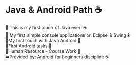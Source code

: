 # Java & Android Path ☕
📌 This is my first touch of Java ever! ☕ <br>
📌 My first simple console applications on Eclipse & Swing☀️<br>
📌My first touch with Java Android 📌<br>
📌First Android tasks 📌 <br>
📌Human Resource - Course Work 📌<br>
➡️Provided by: Android for beginners discipline ☕
